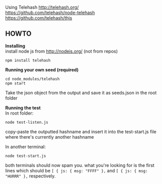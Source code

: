 Using Telehash http://telehash.org/  
https://github.com/telehash/node-telehash  
https://github.com/telehash/thjs  


HOWTO
--------
**Installing**  
install node js from http://nodejs.org/ (not from repos)  
```
npm install telehash
```
**Running your own seed (required)**
```
cd node_modules/telehash
npm start
```
Take the json object from the output and save it as seeds.json in the root folder

**Running the test**  
In root folder:
```
node test-listen.js
```
copy-paste the outputted hashname and insert it into the test-start.js file where there's currently another hashname  

In another terminal:
```
node test-start.js
```
both terminals should now spam you. what you're looking for is the first lines which should be `[ { js: { msg: "FFFF" },` and `[ { js: { msg: "HURRR" },` respectively.
